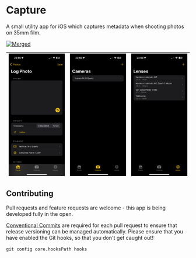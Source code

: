 # Capture

A small utility app for iOS which captures metadata when shooting photos on 35mm film.

[![Merged](https://github.com/Oliver-Binns/Capture/actions/workflows/merged.yml/badge.svg)](https://github.com/Oliver-Binns/Capture/actions/workflows/merged.yml)

|![Log Photo screen, showing preview, metadata and equipment entry](/assets/log-photo.png)|![cameras list tab, showing Yashica FX-D Quartz](/assets/cameras.png)|![lenses list tab, showing four lenses in the list](/assets/lenses.png)|
|-|-|-|

## Contributing 

Pull requests and feature requests are welcome - this app is being developed fully in the open.

[Conventional Commits](https://www.conventionalcommits.org/en/v1.0.0/) are required for each pull request to ensure that release versioning can be managed automatically.
Please ensure that you have enabled the Git hooks, so that you don't get caught out!:
```
git config core.hooksPath hooks
```
